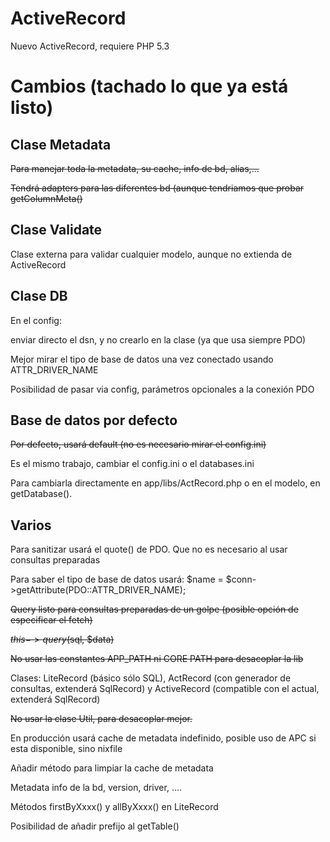 ActiveRecord
============

Nuevo ActiveRecord, requiere PHP 5.3


Cambios (tachado lo que ya está listo)
=======

Clase Metadata
--------------
~~Para manejar toda la metadata, su cache, info de bd, alias,...~~

~~Tendrá adapters para las diferentes bd (aunque tendriamos que probar getColumnMeta()~~

Clase Validate
--------------
Clase externa para validar cualquier modelo, aunque no extienda de ActiveRecord

Clase DB
--------------
En el config: 

enviar directo el dsn, y no crearlo en la clase (ya que usa siempre PDO)

Mejor mirar el tipo de base de datos una vez conectado usando ATTR_DRIVER_NAME

Posibilidad de pasar via config, parámetros opcionales a la conexión PDO

Base de datos por defecto
-------------------
~~Por defecto, usará default (no es necesario mirar el config.ini)~~

Es el mismo trabajo, cambiar el config.ini o el databases.ini

Para cambiarla directamente en app/libs/ActRecord.php o en el modelo, en getDatabase().

Varios
------
Para sanitizar usará el quote() de PDO. Que no es necesario al usar consultas preparadas

Para saber el tipo de base de datos usará: $name = $conn->getAttribute(PDO::ATTR_DRIVER_NAME);

~~Query listo para consultas preparadas  de un golpe (posible opción de especificar el fetch)~~

~~$this->query($sql, $data)~~

~~No usar las constantes APP_PATH ni CORE PATH para desacoplar la lib~~

Clases: LiteRecord (básico sólo SQL), ActRecord (con generador de consultas, extenderá SqlRecord) y ActiveRecord (compatible con el actual, extenderá SqlRecord)

~~No usar la clase Util, para desacoplar mejor.~~

En producción usará cache de metadata indefinido, posible uso de APC si esta disponible, sino nixfile

Añadir método para limpiar la cache de metadata

Metadata info de la bd, version, driver, ....

Métodos firstByXxxx() y allByXxxx() en LiteRecord

Posibilidad de añadir prefijo al getTable()
